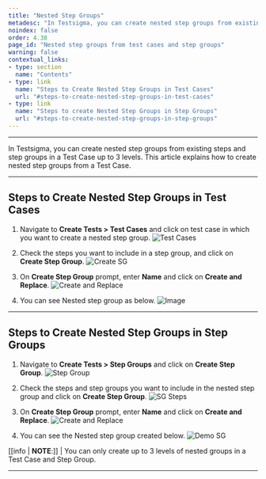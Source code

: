 ```yaml
---
title: "Nested Step Groups"
metadesc: "In Testsigma, you can create nested step groups from existing steps and step groups. Learn how to nested step groups from test cases & step groups"
noindex: false
order: 4.38
page_id: "Nested step groups from test cases and step groups"
warning: false
contextual_links:
- type: section
  name: "Contents"
- type: link
  name: "Steps to Create Nested Step Groups in Test Cases"
  url: "#steps-to-create-nested-step-groups-in-test-cases"
- type: link
  name: "Steps to create Nested Step Groups in Step Groups"
  url: "#steps-to-create-nested-step-groups-in-step-groups"
---
```



---


In Testsigma, you can create nested step groups from existing steps and step groups in a Test Case up to 3 levels. This article explains how to create nested step groups from a Test Case.


---

## **Steps to Create Nested Step Groups in Test Cases**


1. Navigate to **Create Tests > Test Cases** and click on test case in which you want to create a nested step group.
![Test Cases](https://s3.amazonaws.com/static-docs.testsigma.com/new_images/projects/applications/nsgnav.png)


2. Check the steps you want to include in a step group, and click on **Create Step Group**.
![Create SG](https://s3.amazonaws.com/static-docs.testsigma.com/new_images/projects/applications/nsgcsfnsg.png)


3. On **Create Step Group** prompt, enter **Name** and click on **Create and Replace**.
![Create and Replace](https://s3.amazonaws.com/static-docs.testsigma.com/new_images/projects/applications/nsgcarng.png)


4. You can see Nested step group as below. 
![Image](https://s3.amazonaws.com/static-docs.testsigma.com/new_images/projects/applications/nsgctib.png)


---


## **Steps to Create Nested Step Groups in Step Groups**


1. Navigate to **Create Tests > Step Groups** and click on **Create Step Group**. 
![Step Group](https://s3.amazonaws.com/static-docs.testsigma.com/new_images/projects/applications/sgcocsg.png)


2. Check the steps and step groups you want to include in the nested step group and click on **Create Step Group**.
![SG Steps](https://s3.amazonaws.com/static-docs.testsigma.com/new_images/projects/applications/nsgcsgfsg.png)

3. On **Create Step Group** prompt, enter **Name** and click on **Create and Replace**.
![Create and Replace](https://s3.amazonaws.com/static-docs.testsigma.com/new_images/projects/applications/nsgcsgfsgcar.png) 

4. You can see the Nested step group created below. 
![Demo SG](https://s3.amazonaws.com/static-docs.testsigma.com/new_images/projects/applications/nsgsgfsgdm.png)

[[info | **NOTE**:]]
| You can only create up to 3 levels of nested groups in a Test Case and Step Group. 


---